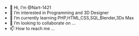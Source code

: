- 👋 Hi, I’m @Nart-1421
- 👀 I’m interested in Programming and 3D Designer
- 🌱 I’m currently learning PHP,HTML,CSS,SQL,Blender,3Ds Max
- 💞️ I’m looking to collaborate on ...
- 📫 How to reach me ...

<!---
Nart-1421/Nart-1421 is a ✨ special ✨ repository because its `README.md` (this file) appears on your GitHub profile.
You can click the Preview link to take a look at your changes.
--->
